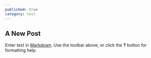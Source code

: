 ```yaml
---
published: true
category: test
---
```

## A New Post

Enter text in [Markdown](http://daringfireball.net/projects/markdown/). Use the toolbar above, or click the **?** button for formatting help.
